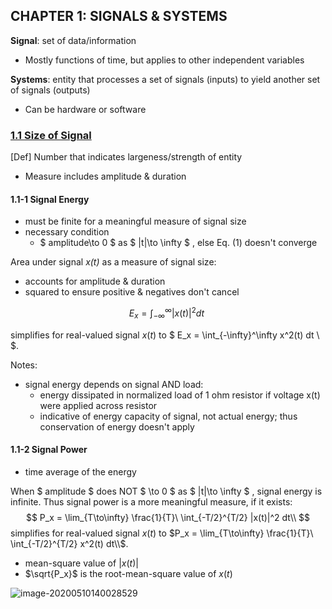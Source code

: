 ## CHAPTER 1: SIGNALS & SYSTEMS

**Signal**: set of data/information

- Mostly functions of time, but applies to other independent variables

**Systems**: entity that processes a set of signals (inputs) to yield another set of signals (outputs)

- Can be hardware or software

###  <u>1.1 Size of Signal</u>

[Def] Number that indicates largeness/strength of entity

- Measure includes amplitude & duration

#### 1.1-1 Signal Energy

- must be finite for a meaningful measure of signal size
- necessary condition
  - $ amplitude\to 0 $ as $ |t|\to \infty $ , else Eq. (1) doesn't converge

Area under signal *x(t)* as a measure of signal size:

- accounts for amplitude & duration
- squared to ensure positive & negatives don't cancel

$$
E_x = \int_{-\infty}^\infty |x(t)|^2 dt \
$$

simplifies for real-valued signal $x(t)$ to $ E_x = \int_{-\infty}^\infty x^2(t) dt \ $.

Notes:

- signal energy depends on signal AND load: 
  - energy dissipated in normalized load of 1 ohm resistor if voltage x(t) were applied across resistor
  - indicative of energy capacity of signal, not actual energy; thus conservation of energy doesn't apply

#### 1.1-2 Signal Power

- time average of the energy

When $ amplitude $ does NOT $ \to 0 $ as $ |t|\to \infty $ , signal energy is infinite. Thus signal power is a more meaningful measure, if it exists:
$$
P_x = \lim_{T\to\infty} \frac{1}{T}\ \int_{-T/2}^{T/2} |x(t)|^2 dt\\
$$
simplifies for real-valued signal $x(t)$ to $P_x = \lim_{T\to\infty} \frac{1}{T}\ \int_{-T/2}^{T/2} x^2(t) dt\\$.

-  mean-square value of $|x(t)|$ 
- $\sqrt{P_x}$ is the root-mean-square value of $x(t)$

![image-20200510140028529](C:\Users\Kaycee\AppData\Roaming\Typora\typora-user-images\image-20200510140028529.png)

